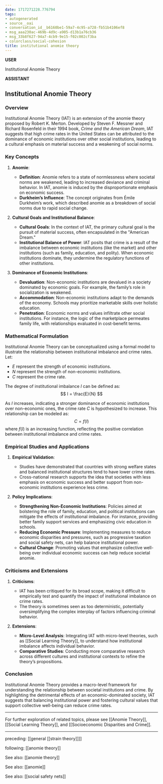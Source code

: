 ```yaml
---
date: 1717271228.776794
tags:
- autogenerated
- source__oai
- conversation_id__b6160be1-59a7-4c95-a728-fb51b4106ef8
- msg_aaa230ac-469b-4d9c-a905-d13b1a76cb36
- msg_33b8f627-94a7-4cb9-9e15-f02c002cf3ba
- colorclass/social-cohesion
title: institutional anomie theory
---
```


**USER**

Institutional Anomie Theory


**ASSISTANT**

## Institutional Anomie Theory

### Overview

Institutional Anomie Theory (IAT) is an extension of the anomie theory proposed by Robert K. Merton. Developed by Steven F. Messner and Richard Rosenfeld in their 1994 book, *Crime and the American Dream*, IAT suggests that high crime rates in the United States can be attributed to the dominance of economic institutions over other social institutions, leading to a cultural emphasis on material success and a weakening of social norms.

### Key Concepts

1. **Anomie**:
    - **Definition**: Anomie refers to a state of normlessness where societal norms are weakened, leading to increased deviance and criminal behavior. In IAT, anomie is induced by the disproportionate emphasis on economic success.
    - **Durkheim’s Influence**: The concept originates from Émile Durkheim’s work, which described anomie as a breakdown of social norms due to rapid social change.

2. **Cultural Goals and Institutional Balance**:
    - **Cultural Goals**: In the context of IAT, the primary cultural goal is the pursuit of material success, often encapsulated in the "American Dream."
    - **Institutional Balance of Power**: IAT posits that crime is a result of the imbalance between economic institutions (like the market) and other institutions (such as family, education, and polity). When economic institutions dominate, they undermine the regulatory functions of other institutions.

3. **Dominance of Economic Institutions**:
    - **Devaluation**: Non-economic institutions are devalued in a society dominated by economic goals. For example, the family’s role in socialization is weakened.
    - **Accommodation**: Non-economic institutions adapt to the demands of the economy. Schools may prioritize marketable skills over holistic education.
    - **Penetration**: Economic norms and values infiltrate other social institutions. For instance, the logic of the marketplace permeates family life, with relationships evaluated in cost-benefit terms.

### Mathematical Formulation

Institutional Anomie Theory can be conceptualized using a formal model to illustrate the relationship between institutional imbalance and crime rates. Let:
- $E$ represent the strength of economic institutions.
- $N$ represent the strength of non-economic institutions.
- $C$ represent the crime rate.

The degree of institutional imbalance $I$ can be defined as:
$$ I = \frac{E}{N} $$

As $I$ increases, indicating a stronger dominance of economic institutions over non-economic ones, the crime rate $C$ is hypothesized to increase. This relationship can be modeled as:
$$ C = f(I) $$
where $f(I)$ is an increasing function, reflecting the positive correlation between institutional imbalance and crime rates.

### Empirical Studies and Applications

1. **Empirical Validation**:
    - Studies have demonstrated that countries with strong welfare states and balanced institutional structures tend to have lower crime rates.
    - Cross-national research supports the idea that societies with less emphasis on economic success and better support from non-economic institutions experience less crime.

2. **Policy Implications**:
    - **Strengthening Non-Economic Institutions**: Policies aimed at bolstering the role of family, education, and political institutions can mitigate the effects of institutional imbalance. For instance, providing better family support services and emphasizing civic education in schools.
    - **Reducing Economic Pressure**: Implementing measures to reduce economic disparities and pressures, such as progressive taxation and social safety nets, can help balance institutional power.
    - **Cultural Change**: Promoting values that emphasize collective well-being over individual economic success can help reduce societal anomie.

### Criticisms and Extensions

1. **Criticisms**:
    - IAT has been critiqued for its broad scope, making it difficult to empirically test and quantify the impact of institutional imbalance on crime rates.
    - The theory is sometimes seen as too deterministic, potentially oversimplifying the complex interplay of factors influencing criminal behavior.

2. **Extensions**:
    - **Micro-Level Analysis**: Integrating IAT with micro-level theories, such as [[Social Learning Theory]], to understand how institutional imbalance affects individual behavior.
    - **Comparative Studies**: Conducting more comparative research across different cultures and institutional contexts to refine the theory’s propositions.

### Conclusion

Institutional Anomie Theory provides a macro-level framework for understanding the relationship between societal institutions and crime. By highlighting the detrimental effects of an economic-dominated society, IAT suggests that balancing institutional power and fostering cultural values that support collective well-being can reduce crime rates.

---

For further exploration of related topics, please see [[Anomie Theory]], [[Social Learning Theory]], and [[Socioeconomic Disparities and Crime]].


---

preceding: [[general [[strain theory]]]]  


following: [[anomie theory]]

See also: [[anomie theory]]


See also: [[anomie]]


See also: [[social safety nets]]